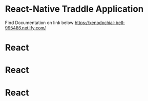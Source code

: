 # React-Native Traddle Application

Find Documentation on link below
https://xenodochial-bell-995486.netlify.com/
# React
# React
# React

